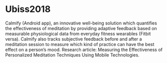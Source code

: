 # Ubiss2018
Calmify (Android app), an innovative well-being solution which quantifies the effectiveness of meditation by providing adaptive feedback based on measurable physiological data from everyday fitness wearables (Fitbit versa). Calmify also tracks subjective feedback before and after a meditation session to measure which kind of practice can have the best effect on a person’s mood.
Research article: Measuring the Effectiveness of Personalized Meditation Techniques Using Mobile Technologies. 

